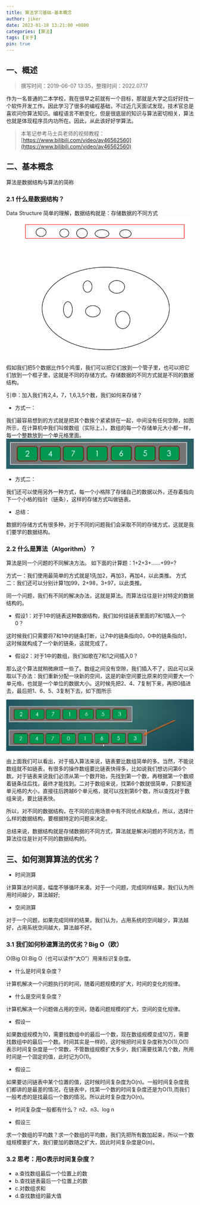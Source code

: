 ```yaml
---
title: 算法学习基础-基本概念
author: jiker
date: 2023-01-18 13:21:00 +0800
categories: [算法]
tags: [关于]
pin: true
---
```


## 一、概述

> 撰写时间：2019-06-07 13:35，整理时间：2022.07.17

作为一名普通的二本学校，我在很早之前就有一个目标，那就是大学之后好好找一个软件开发工作。因此学习了很多的编程基础，不过近几天面试发现，技术官总是喜欢问你算法知识。编程语言不断变化，但是很底层的知识与算法密切相关，算法也就是体现程序员内功所在。因此，从此该好好学算法。

> 本笔记参考马士兵老师的视频教程：[https://www.bilibili.com/video/av46562560](https://www.bilibili.com/video/av46562560)

## 二、基本概念

算法是数据结构与算法的简称

### 2.1 什么是数据结构？

Data Structure
简单的理解，数据结构就是：存储数据的不同方式
![19060701.png](/img/algorithm/01-01.png)

假如我们把5个数据比作5个鸡蛋，我们可以把它们放到一个管子里，也可以把它们放到一个框子里，这就是不同的存储方式。存储数据的不同方式就是不同的数据结构。

引申：加入我们有2,4，7，1,6,3,5个数，我们如何来存储？

- 方式一：

我们最容易想到的方式就是把其个数挨个紧紧排在一起，中间没有任何空隙，如图所示，在计算机中我们叫做数组（实际上，）。数组的每一个存储单元大小都一样，每一个整数放到一个单元格里面。
![深度截图_选择区域_20190607134827.png](/img/algorithm/01-02.png)

- 方式二：

我们还可以使用另外一种方式，每一个小格除了存储自己的数据以外，还存着指向下一个小格的指针（链条），这样的存储方式叫做链表。

- 总结：

数据的存储方式有很多种，对于不同的问题我们会采取不同的存储方式，这就是我们要学的数据结构。

### 2.2 什么是算法（Algorithm）？

算法是同一个问题的不同解决方法。
如下面的计算题：1+2+3+......+99=?

方式一：我们使用最简单的方式就是1先加2，再加3，再加4，以此类推。
方式二：我们还可以分别计算1加99，2+98，3+97，以此类推。

同一个问题，我们有不同的解决办法，这就是算法。而算法往往是针对特定的数据结构的。

- 假设1：对于1中的链表这种数据结构，我们如何往链表里面的7和1插入一个0？

这时候我们只需要将7和1中的链条打断，让7中的链条指向0，0中的链条指向1，这时候就构成了一个新的链条，这就完成了。

- 假设2：对于1中的数组，我们如歌在7和1之间插入0？

那么这个算法就稍微麻烦一些了。数组之间没有空隙，我们插入不了，因此可以采取以下办法：我们重新分配一块新的空间，这是的新空间要比原来的空间要大一个单元格，也就是一个单位的数据大小。这时候先把2、4、7复制下来，再把0插进去，最后把1、6、5、3复制下去，如下图所示

![深度截图_选择区域_20190607141257.png](/img/algorithm/01-03.png)

由上面我们可以看出，对于插入算法来说，链表要比数组简单的多。当然，不能说数组就不如链表，有很多的操作数组要比链表快得多，比如说我们想访问第6个数。对于链表来说我们必须从第一个数开始，先找到第一个数，再根据第一个数顺着链条往后找，最终才能找到。二对于数组来说，找第6个数就很简单，只要知道单元格的大小，直接往后跨越6个单元格，就可以找到第6个数，所以查找对于数组来说，要比链表快。

所以，对不同的数据结构，在不同的应用场景中有不同优点和缺点，所以，选择什么样的数据结构，要根据特定的问题来决定。

总结来说，数据结构就是存储数据的不同方式，算法就是解决问题的不同方法，而算法往往是针对不同的数据结构的。

## 三、如何测算算法的优劣？

- 时间测算

计算算法时间差，幅度不够循环来凑。对于一个问题，完成同样结果，我们认为所用时间越少，算法越好;

- 空间测算

对于一个问题，如果完成同样的结果，我们认为，占用系统的空间越少，算法越好，占用系统空间越大，算法越不好。

### 3.1 我们如何秒速算法的优劣？Big O（欧）

O(Big O):Big O（也可以读作“大O”）用来标识复杂度。

- 什么是时间复杂度？

计算机解决一个问题执行的时间，随着问题规模的扩大，时间的变化的规律。

- 什么是空间复杂度？

计算机解决一个问题做占用的空间，随着问题规模的扩大，空间的变化规律。

- 假设一

如果数组规模为10，需要找数组中的最后一个数，现在数组规模变成10万，需要找数组中的最后一个数。时间其实是一样的，这时候把时间复杂度称为O(1),O(1)表示时间复杂度是一个常数，不管数组规模扩大多少，我们需要找第几个数，所用时间是一个固定的值，此时记为O(1)。

- 假设二

如果要访问链表中某个位置的值，这时候时间复杂度为O(n)。一般时间复杂度我们都讲的是最差的情况，在链表中，找第一个数的时间复杂度还是为O(1),而我们一般考虑的是找最后一个数的情况。所以此时复杂度为O(n)。

- 时间复杂度一般都有什么？
n2、n3、log n

- 假设三

求一个数组的平均数？求一个数组的平均数，我们先把所有数加起来，所以一个数组规模要扩大，我们要加的数随之扩大，因此时间复杂度是O(n)。

### 3.2 思考：用O表示时间复杂度？

- a.查找数组最后一个位置上的数
- b.查找链表最后一个位置上的数
- c.对数组求和
- d.查找数组的最大值
